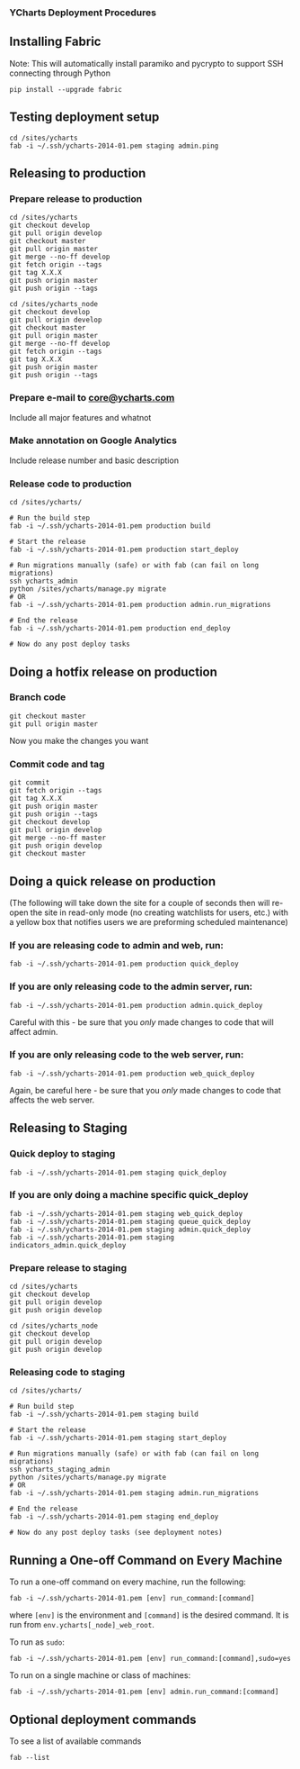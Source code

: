 ### YCharts Deployment Procedures

## Installing Fabric
Note: This will automatically install paramiko and pycrypto to support SSH connecting through Python

    pip install --upgrade fabric

## Testing deployment setup
    cd /sites/ycharts
    fab -i ~/.ssh/ycharts-2014-01.pem staging admin.ping

## Releasing to production

### Prepare release to production
    cd /sites/ycharts
    git checkout develop
    git pull origin develop
    git checkout master
    git pull origin master
    git merge --no-ff develop
    git fetch origin --tags
    git tag X.X.X
    git push origin master
    git push origin --tags

    cd /sites/ycharts_node
    git checkout develop
    git pull origin develop
    git checkout master
    git pull origin master
    git merge --no-ff develop
    git fetch origin --tags
    git tag X.X.X
    git push origin master
    git push origin --tags

### Prepare e-mail to core@ycharts.com
Include all major features and whatnot

### Make annotation on Google Analytics
Include release number and basic description

### Release code to production
    cd /sites/ycharts/

    # Run the build step
    fab -i ~/.ssh/ycharts-2014-01.pem production build

    # Start the release
    fab -i ~/.ssh/ycharts-2014-01.pem production start_deploy

    # Run migrations manually (safe) or with fab (can fail on long migrations)
    ssh ycharts_admin
    python /sites/ycharts/manage.py migrate
    # OR
    fab -i ~/.ssh/ycharts-2014-01.pem production admin.run_migrations

    # End the release
    fab -i ~/.ssh/ycharts-2014-01.pem production end_deploy

    # Now do any post deploy tasks

## Doing a hotfix release on production

### Branch code
    git checkout master
    git pull origin master

Now you make the changes you want

### Commit code and tag
    git commit
    git fetch origin --tags
    git tag X.X.X
    git push origin master
    git push origin --tags
    git checkout develop
    git pull origin develop
    git merge --no-ff master
    git push origin develop
    git checkout master

## Doing a quick release on production

(The following will take down the site for a couple of seconds then will re-open
the site in read-only mode (no creating watchlists for users, etc.) with a yellow
box that notifies users we are preforming scheduled maintenance)

### If you are releasing code to admin and web, run:

    fab -i ~/.ssh/ycharts-2014-01.pem production quick_deploy

### If you are only releasing code to the admin server, run:

    fab -i ~/.ssh/ycharts-2014-01.pem production admin.quick_deploy

Careful with this - be sure that you *only* made changes to code that will affect admin.

### If you are only releasing code to the web server, run:

    fab -i ~/.ssh/ycharts-2014-01.pem production web_quick_deploy

Again, be careful here - be sure that you *only* made changes to code that affects the web server.

## Releasing to Staging

### Quick deploy to staging
    fab -i ~/.ssh/ycharts-2014-01.pem staging quick_deploy

### If you are only doing a machine specific quick_deploy

    fab -i ~/.ssh/ycharts-2014-01.pem staging web_quick_deploy
    fab -i ~/.ssh/ycharts-2014-01.pem staging queue_quick_deploy
    fab -i ~/.ssh/ycharts-2014-01.pem staging admin.quick_deploy
    fab -i ~/.ssh/ycharts-2014-01.pem staging indicators_admin.quick_deploy

### Prepare release to staging
    cd /sites/ycharts
    git checkout develop
    git pull origin develop
    git push origin develop

    cd /sites/ycharts_node
    git checkout develop
    git pull origin develop
    git push origin develop


### Releasing code to staging
    cd /sites/ycharts/

    # Run build step
    fab -i ~/.ssh/ycharts-2014-01.pem staging build

    # Start the release
    fab -i ~/.ssh/ycharts-2014-01.pem staging start_deploy

    # Run migrations manually (safe) or with fab (can fail on long migrations)
    ssh ycharts_staging_admin
    python /sites/ycharts/manage.py migrate
    # OR
    fab -i ~/.ssh/ycharts-2014-01.pem staging admin.run_migrations

    # End the release
    fab -i ~/.ssh/ycharts-2014-01.pem staging end_deploy

    # Now do any post deploy tasks (see deployment notes)
 

## Running a One-off Command on Every Machine
To run a one-off command on every machine, run the following:

    fab -i ~/.ssh/ycharts-2014-01.pem [env] run_command:[command]

where `[env]` is the environment and `[command]` is the desired command. It is run from `env.ycharts[_node]_web_root`.

To run as `sudo`:

    fab -i ~/.ssh/ycharts-2014-01.pem [env] run_command:[command],sudo=yes

To run on a single machine or class of machines:

    fab -i ~/.ssh/ycharts-2014-01.pem [env] admin.run_command:[command]

## Optional deployment commands
To see a list of available commands

    fab --list

